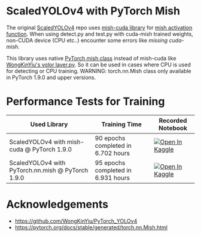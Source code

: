 
# ScaledYOLOv4 with PyTorch Mish

The original [ScaledYOLOv4](https://github.com/WongKinYiu/ScaledYOLOv4 "ScaledYOLOv4") repo uses [mish-cuda library](https://github.com/thomasbrandon/mish-cuda "mish-cuda library") for [mish activation function](https://arxiv.org/abs/1908.08681 "mish activation function"). 
When using detect.py and test.py with cuda-mish trained weights, non-CUDA device (CPU etc..) encounter some errors like *missing cuda-mish*.

This library uses native [PyTorch mish class](https://pytorch.org/docs/stable/generated/torch.nn.Mish.html "Pytorch mish class") instead of mish-cuda like [WongKinYiu's yolor layer.py](https://github.com/WongKinYiu/yolor/blob/main/utils/layers.py "WongKinYiu's yolor layer.py"). So it can be used in cases where CPU is used for detecting or CPU training.
WARNING: torch.nn.Mish class only available in PyTorch 1.9.0 and upper versions.

# Performance Tests for Training

Used Library | Training Time | Recorded Notebook
------------- | ------------- | -------------
ScaledYOLOv4 with mish-cuda @ PyTorch 1.9.0 | 90 epochs completed in 6.702 hours | <a href="https://www.kaggle.com/mesih5/mikro-basic-aug-scaledyolov4-largebranch-torcmish?scriptVersionId=67554906"><img src="https://kaggle.com/static/images/open-in-kaggle.svg" alt="Open In Kaggle"></a>
ScaledYOLOv4 with PyTorch.nn.mish @ PyTorch 1.9.0 | 95 epochs completed in 6.931 hours | <a href="https://www.kaggle.com/mesih5/mikro-basic-aug-scaledyolov4-largebranch-mishcuda?scriptVersionId=67617790"><img src="https://kaggle.com/static/images/open-in-kaggle.svg" alt="Open In Kaggle"></a>


# Acknowledgements

- https://github.com/WongKinYiu/PyTorch_YOLOv4
- https://pytorch.org/docs/stable/generated/torch.nn.Mish.html